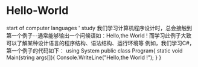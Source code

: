 # Hello-World
start of computer languages ' study
我们学习计算机程序设计时，总会接触到第一个例子--通常能够输出一个问候语如：Hello,the World !
而学习此例子大致可以了解某种设计语言的程序结构、语法结构、运行环境等
例如，我们学习C#，第一个例子的代码如下：
using System
public class Program{
static void Main(string args[]){
Console.WriteLine("Hello,the World !");
}
}
